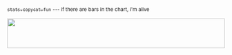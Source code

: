 [<sub>`stats.copycat.fun`</sub>](https://stats.copycat.fun) <sub>--- if there are bars in the chart, i'm alive</sub>

<a href="https://stats.copycat.fun"><img src="https://stats.copycat.fun/barchart.svg?b=1d4ed8" style="width:100%;height:69px;"></a>
